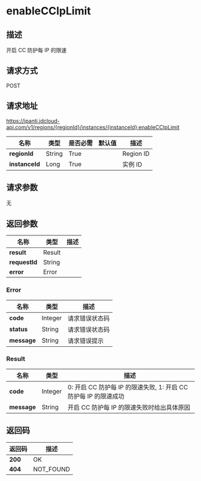 # enableCCIpLimit


## 描述
开启 CC 防护每 IP 的限速

## 请求方式
POST

## 请求地址
https://ipanti.jdcloud-api.com/v1/regions/{regionId}/instances/{instanceId}:enableCCIpLimit

|名称|类型|是否必需|默认值|描述|
|---|---|---|---|---|
|**regionId**|String|True| |Region ID|
|**instanceId**|Long|True| |实例 ID|

## 请求参数
无


## 返回参数
|名称|类型|描述|
|---|---|---|
|**result**|Result| |
|**requestId**|String| |
|**error**|Error| |

### Error
|名称|类型|描述|
|---|---|---|
|**code**|Integer|请求错误状态码|
|**status**|String|请求错误状态码|
|**message**|String|请求错误提示|
### Result
|名称|类型|描述|
|---|---|---|
|**code**|Integer|0: 开启 CC 防护每 IP 的限速失败, 1: 开启 CC 防护每 IP 的限速成功|
|**message**|String|开启 CC 防护每 IP 的限速失败时给出具体原因|

## 返回码
|返回码|描述|
|---|---|
|**200**|OK|
|**404**|NOT_FOUND|

